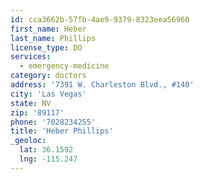```yaml
---
id: cca3662b-57fb-4ae9-9379-8323eea56960
first_name: Heber
last_name: Phillips
license_type: DO
services:
  - emergency-medicine
category: doctors
address: '7391 W. Charleston Blvd., #140'
city: 'Las Vegas'
state: NV
zip: '89117'
phone: '7028234255'
title: 'Heber Phillips'
_geoloc:
  lat: 36.1592
  lng: -115.247
---
```

